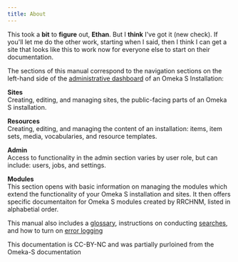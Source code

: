 ```yaml
---
title: About
---
```


This took a **bit** to **figure** out, **Ethan**. But I **think** I've got it (new check). If you'll let me do the other work, starting when I said, then I think I can get a site that looks like this to work now for everyone else to start on their documentation.

The sections of this manual correspond to the navigation sections on the left-hand side of the [administrative dashboard](admin-dashboard.md) of an Omeka S Installation:

**Sites**  
Creating, editing, and managing sites, the public-facing parts of an Omeka S installation.

**Resources**  
Creating, editing, and managing the content of an installation: items, item sets, media, vocabularies, and resource templates.

**Admin**  
Access to functionality in the admin section varies by user role, but can include: users, jobs, and settings.

**Modules**  
This section opens with basic information on managing the modules which extend the functionality of your Omeka S installation and sites. It then offers specific documentaiton for Omeka S modules created by RRCHNM, listed in alphabetial order.

This manual also includes a [glossary](glossary.md), instructions on conducting [searches](search.md), and how to turn on [error logging](errorLogging.md)

This documentation is CC-BY-NC and was partially purloined from the Omeka-S documentation
